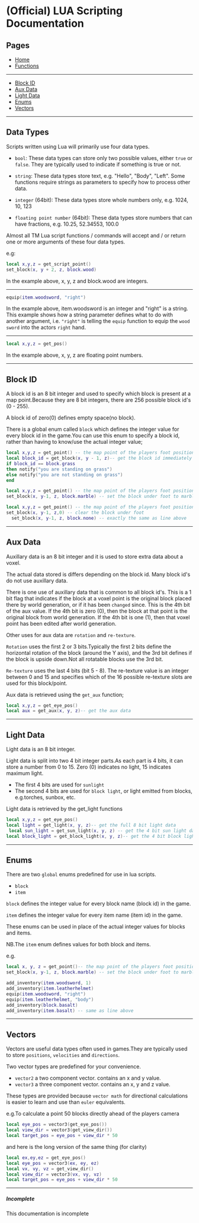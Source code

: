 # (Official) LUA Scripting Documentation

## Pages

- [Home](../../index)
- [Functions](functions)

___

- [Block ID](#block-id)
- [Aux Data](#aux-data)
- [Light Data](#light-data)
- [Enums](#enums)
- [Vectors](#vectors)

___

## Data Types

Scripts written using Lua will primarily use four data types.

- `bool`: These data types can store only two possible values, either `true` or `false`. They are typically used to indicate if something is true or not.

- `string`: These data types store text, e.g. "Hello", "Body", "Left". Some  functions require strings as parameters to specify how to process other data.

- `integer` (64bit): These data types store whole numbers only, e.g. 1024, 10, 123

- `floating point number` (64bit): These data types store numbers that can have fractions, e.g. 10.25, 52.34553, 100.0

Almost all TM Lua script functions / commands will accept and / or return one or more arguments of these four data types.

e.g:

```lua
local x,y,z = get_script_point()
set_block(x, y + 2, z, block.wood)
```

In the example above, x, y, z and block.wood are integers.

___

```lua
equip(item.woodsword, "right")
```

In the example above, item.woodsword is an integer and "right" is a string. This example shows how a string parameter defines what to do with another argument, i.e. `"right"` is telling the `equip` function to equip the `wood sword` into the actors `right` hand.

___

```lua
local x,y,z = get_pos()
```

In the example above, x, y, z are floating point numbers.

___

## Block ID

A block id is an 8 bit integer and used to specify which block is present at a map point.Because they are 8 bit integers, there are 256 possible block id's (0 - 255).

A block id of zero(0) defines empty space(no block).

There is a global enum called `block` which defines the integer value for every block id in the game.You can use this enum to specify a block id, rather than having to know/use the actual integer value;

```lua
local x,y,z = get_point() -- the map point of the players foot position
local block_id = get_block(x, y - 1, z)-- get the block id immediately below the players feet
if block_id == block.grass
then notify("you are standing on grass")
else notify("you are not standing on grass")
end
```

```lua
local x,y,z = get_point() -- the map point of the players foot position
set_block(x, y-1, z, block.marble) -- set the block under foot to marble
```

```lua
local x,y,z = get_point() -- the map point of the players foot position
set_block(x, y-1, z,0) -- clear the block under foot
  set_block(x, y-1, z, block.none) -- exactly the same as line above
```

___

## Aux Data

Auxillary data is an 8 bit integer and it is used to store extra data about a voxel.

The actual data stored is differs depending on the block id. Many block id's do not use auxillary data.

There is one use of auxillary data that is common to all block id's. This is a 1 bit flag that indicates if the block at a voxel point is the original block placed there by world generation, or if it has been `changed` since. This is the 4th bit of the aux value. If the 4th bit is zero (0), then the block at that point is the original block from world generation. If the 4th bit is one (1), then that voxel point has been edited after world generation.

Other uses for aux data are `rotation` and `re-texture`.

`Rotation` uses the first 2 or 3 bits.Typically the first 2 bits define the horizontal rotation of the block (around the Y axis), and the 3rd bit defines if the block is upside down.Not all rotatable blocks use the 3rd bit.

`Re-texture` uses the last 4 bits (bit 5 - 8). The re-texture value is an integer between 0 and 15 and specifies which of the 16 possible re-texture slots are used for this block/point.

Aux data is retrieved using the `get_aux` function;

```lua
local x,y,z = get_eye_pos()
local aux = get_aux(x, y, z)-- get the aux data
```

___

## Light Data

Light data is an 8 bit integer.

Light data is split into two 4 bit integer parts.As each part is 4 bits, it can store a number from 0 to 15. Zero (0) indicates no light, 15 indicates maximum light.

- The first 4 bits are used for `sunlight`
- The second 4 bits are used for `block light`, or light emitted from blocks, e.g.torches, sunbox, etc.

Light data is retrieved by the get_light functions

```lua
local x,y,z = get_eye_pos()
local light = get_light(x, y, z)-- get the full 8 bit light data
 local sun_light = get_sun_light(x, y, z) -- get the 4 bit sun light data
local block_light = get_block_light(x, y, z)-- get the 4 bit block light data
```

___

## Enums

There are two `global` enums predefined for use in lua scripts.

- `block`
- `item`

`block` defines the integer value for every block name (block id) in the game.

`item` defines the integer value for every item name (item id) in the game.

These enums can be used in place of the actual integer values for blocks and items.

NB.The `item` enum defines values for both block and items.

e.g.

```lua
local x, y, z = get_point()-- the map point of the players foot position
set_block(x, y-1, z, block.marble) -- set the block under foot to marble
```

```lua
add_inventory(item.woodsword, 1)
add_inventory(item.leatherhelmet)
equip(item.woodsword, "right")
equip(item.leatherhelmet, "body")
add_inventory(block.basalt)
add_inventory(item.basalt) -- same as line above
```

___

## Vectors

Vectors are useful data types often used in games.They are typically used to store `positions`, `velocities` and `directions`.

Two vector types are predefined for your convenience.

- `vector2` a two component vector. contains an x and y value.
- `vector3` a three component vector. contains an x, y and z value.

These types are provided because `vector math` for directional calculations is easier to learn and use than `euler` equivalents.

e.g.To calculate a point 50 blocks directly ahead of the players camera

```lua
local eye_pos = vector3(get_eye_pos())
local view_dir = vector3(get_view_dir())
local target_pos = eye_pos + view_dir * 50
```

and here is the long version of the same thing (for clarity)

```lua
local ex,ey,ez = get_eye_pos()
local eye_pos = vector3(ex, ey, ez)
local vx, vy, vz = get_view_dir()
local view_dir = vector3(vx, vy, vz)
local target_pos = eye_pos + view_dir * 50
```

___

##### Incomplete

This documentation is incomplete
